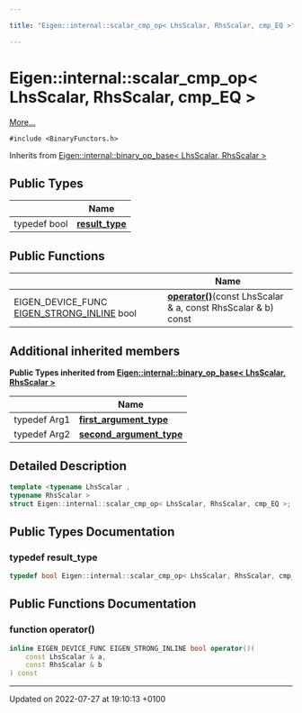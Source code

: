 ```yaml
---

title: "Eigen::internal::scalar_cmp_op< LhsScalar, RhsScalar, cmp_EQ >"

---
```


# Eigen::internal::scalar_cmp_op< LhsScalar, RhsScalar, cmp_EQ >



 [More...](#detailed-description)


`#include <BinaryFunctors.h>`

Inherits from [Eigen::internal::binary_op_base< LhsScalar, RhsScalar >](http://example.org/classes/structeigen_1_1internal_1_1binary__op__base/)

## Public Types

|                | Name           |
| -------------- | -------------- |
| typedef bool | **[result_type](http://example.org/classes/structeigen_1_1internal_1_1scalar__cmp__op_3_01lhsscalar_00_01rhsscalar_00_01cmp__eq_01_4/#typedef-result-type)**  |

## Public Functions

|                | Name           |
| -------------- | -------------- |
| EIGEN_DEVICE_FUNC <a href="http://example.org/files/macros_8h/#define-eigen-strong-inline">EIGEN_STRONG_INLINE</a> bool | **[operator()](http://example.org/classes/structeigen_1_1internal_1_1scalar__cmp__op_3_01lhsscalar_00_01rhsscalar_00_01cmp__eq_01_4/#function-operator())**(const LhsScalar & a, const RhsScalar & b) const |

## Additional inherited members

**Public Types inherited from [Eigen::internal::binary_op_base< LhsScalar, RhsScalar >](http://example.org/classes/structeigen_1_1internal_1_1binary__op__base/)**

|                | Name           |
| -------------- | -------------- |
| typedef Arg1 | **[first_argument_type](http://example.org/classes/structeigen_1_1internal_1_1binary__op__base/#typedef-first-argument-type)**  |
| typedef Arg2 | **[second_argument_type](http://example.org/classes/structeigen_1_1internal_1_1binary__op__base/#typedef-second-argument-type)**  |


## Detailed Description

```cpp
template <typename LhsScalar ,
typename RhsScalar >
struct Eigen::internal::scalar_cmp_op< LhsScalar, RhsScalar, cmp_EQ >;
```

## Public Types Documentation

### typedef result_type

```cpp
typedef bool Eigen::internal::scalar_cmp_op< LhsScalar, RhsScalar, cmp_EQ >::result_type;
```


## Public Functions Documentation

### function operator()

```cpp
inline EIGEN_DEVICE_FUNC EIGEN_STRONG_INLINE bool operator()(
    const LhsScalar & a,
    const RhsScalar & b
) const
```


-------------------------------

Updated on 2022-07-27 at 19:10:13 +0100